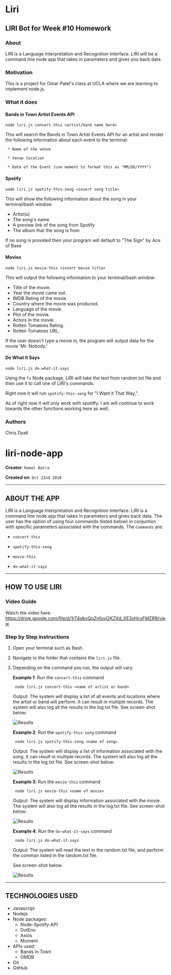 # Liri
## LIRI Bot for Week #10 Homework

### About

LIRI is a Language Interpretation and Recognition Interface. LIRI will be a command line node app that takes in parameters and gives you back data.

### Motivation

This is a project for Omar Patel's class at UCLA where we are learning to implement node.js.

### What it does

#### Bands in Town Artist Events API
 `node liri.js concert-this <artist/band name here>`

This will search the Bands in Town Artist Events API for an artist and render the following information about each event to the terminal:

     * Name of the venue

     * Venue location

     * Date of the Event (use moment to format this as "MM/DD/YYYY")



#### Spotify
`node liri.js spotify-this-song <insert song title>`

This will show the following information about the song in your terminal/bash window

* Artist(s)
* The song's name
* A preview link of the song from Spotify
* The album that the song is from

If no song is provided then your program will default to "The Sign" by Ace of Base

#### Movies
`node liri.js movie-this <insert movie title>`

This will output the following information to your terminal/bash window:

- Title of the movie.
- Year the movie came out.
- IMDB Rating of the movie.
- Country where the movie was produced.
- Language of the movie.
- Plot of the movie.
- Actors in the movie.
- Rotten Tomatoes Rating.
- Rotten Tomatoes URL.

If the user doesn't type a movie in, the program will output data for the movie 'Mr. Nobody.'

#### Do What It Says
`node liri.js do-what-it-says`

Using the `fs` Node package, LIRI will take the text from random.txt file and then use it to call one of LIRI's commands.

Right now it will run `spotify-this-song` for "I Want it That Way,".

As of right now it will only work with spotitfy. I am will continue to work towards the other functions working here as well.

### Authors

Chris Dyall




# liri-node-app

**Creator**: `Komal Batra`

**Created on**: `Oct 22nd 2018`

- - -

## ABOUT THE APP
LIRI is a Language Interpretation and Recognition Interface. LIRI is a command line node app that takes in parameters and gives back data. The user has the option of using four commands (listed below) in conjuntion with specific parameters associated with the commands. The  `Commands` are:

   * `concert-this`

   * `spotify-this-song`

   * `movie-this`

   * `do-what-it-says`

- - -
## HOW TO USE LIRI
### **Video Guide**

Watch the video here: https://drive.google.com/file/d/1rT4qbvQoZnfuvI2KZXd_XE3xHcxFMZR9/view

### **Step by Step instructions**

1. Open your terminal such as Bash.
2. Navigate to the folder that contains the `liri.js` file. 
3. Depending on the command you run, the output will vary. 

    **Example 1**: Run the `concert-this` command
    
        node liri.js concert-this <name of artist or band>
    
    Output: The system will display a list of all events and locations where the artist or band will perform. It can result in multiple records. The system will also log all the results in the log.txt file. See screen-shot below:

    ![Results](/screenshots/concert_this_results.PNG)

    **Example 2**: Run the `spotify-this-song` command
    
        node liri.js spotify-this-song <name of song>
    
    Output: The system will display a list of information associated with the song. It can result in multiple records. The system will also log all the results in the log.txt file. See screen-shot below:

    ![Results](/screenshots/spotify_this_results.PNG)

    **Example 3**: Run the `movie-this` command
    
        node liri.js movie-this <name of movie>
    
    Output: The system will display information associated with the movie. The system will also log all the results in the log.txt file. See screen-shot below:

    ![Results](/screenshots/movie_this_results.PNG)


    **Example 4**: Run the `do-what-it-says` command
        
        node liri.js do-what-it-says
        
    Output: The system will read the text in the random.txt file, and perform the comman listed in the random.txt file. 
    
    See screen-shot below:

    ![Results](/screenshots/dothis_this_results.PNG)

- - -

## TECHNOLOGIES USED
* Javascript
* Nodejs
* Node packages:
    * Node-Spotify-API
    * DotEnv
    * Axios
    * Moment
* APIs used:
    * Bands in Town
    * OMDB
* Git
* GitHub